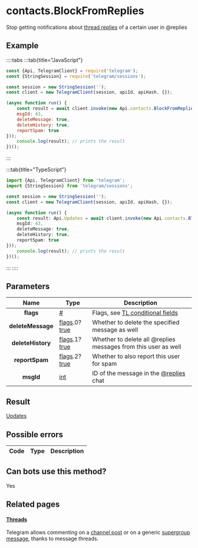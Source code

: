 # contacts.BlockFromReplies

Stop getting notifications about [thread replies](https://core.telegram.org/api/threads) of a certain user in @replies



## Example

::::tabs
:::tab{title="JavaScript"}
```js
const {Api, TelegramClient} = require('telegram');
const {StringSession} = require('telegram/sessions');

const session = new StringSession('');
const client = new TelegramClient(session, apiId, apiHash, {});

(async function run() {
    const result = await client.invoke(new Api.contacts.BlockFromReplies({
    msgId: 43,
    deleteMessage: true,
    deleteHistory: true,
    reportSpam: true
}));
    console.log(result); // prints the result
})();
```
:::

:::tab{title="TypeScript"}
```ts
import {Api, TelegramClient} from 'telegram';
import {StringSession} from 'telegram/sessions';

const session = new StringSession('');
const client = new TelegramClient(session, apiId, apiHash, {});

(async function run() {
    const result: Api.Updates = await client.invoke(new Api.contacts.BlockFromReplies({
    msgId: 43,
    deleteMessage: true,
    deleteHistory: true,
    reportSpam: true
}));
    console.log(result); // prints the result
})();
```
:::
::::



## Parameters

| Name | Type | Description |
| :--: | ---- | ----------- |
| **flags** | [#](https://core.telegram.org/type/%23) | Flags, see [TL conditional fields](https://core.telegram.org/mtproto/TL-combinators#conditional-fields) 
| **deleteMessage** | [flags](https://core.telegram.org/mtproto/TL-combinators#conditional-fields).0?[true](https://core.telegram.org/constructor/true) | Whether to delete the specified message as well 
| **deleteHistory** | [flags](https://core.telegram.org/mtproto/TL-combinators#conditional-fields).1?[true](https://core.telegram.org/constructor/true) | Whether to delete all @replies messages from this user as well 
| **reportSpam** | [flags](https://core.telegram.org/mtproto/TL-combinators#conditional-fields).2?[true](https://core.telegram.org/constructor/true) | Whether to also report this user for spam 
| **msgId** | [int](https://core.telegram.org/type/int) | ID of the message in the [@replies](https://core.telegram.org/api/threads#replies) chat 


## Result

[Updates](https://core.telegram.org/type/Updates)



## Possible errors

| Code | Type | Description |
| :--: | ---- | ----------- |


## Can bots use this method?

Yes

## Related pages

#### [Threads](https://core.telegram.org/api/threads)

Telegram allows commenting on a [channel post](https://core.telegram.org/api/channel) or on a generic [supergroup message](https://core.telegram.org/api/channel), thanks to message threads.




